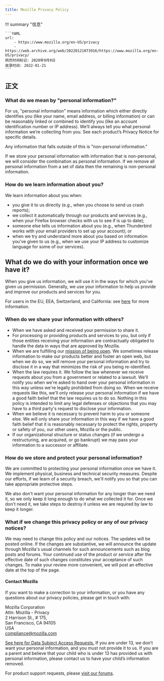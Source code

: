 ```yaml
---
title: Mozilla Privacy Policy
---
```


!!! summary "信息"

    ```YAML
    url:
        - https://www.mozilla.org/en-US/privacy
        - https://web.archive.org/web/20220121073916/https://www.mozilla.org/en-US/privacy/
    网页时间标记: 2020年9月9日
    收录时间: 2022-01-21
    ```

## 正文

### What do we mean by "personal information?"

For us, "personal information" means information which either directly identifies you (like your name, email address, or billing information) or can be reasonably linked or combined to identify you (like an account identification number or IP address). We’ll always tell you what personal information we’re collecting from you. See each product’s Privacy Notice for specific details.

Any information that falls outside of this is "non-personal information."

If we store your personal information with information that is non-personal, we will consider the combination as personal information. If we remove all personal information from a set of data then the remaining is non-personal information.

### How do we learn information about you?

We learn information about you when:

+ you give it to us directly (e.g., when you choose to send us crash reports);
+ we collect it automatically through our products and services (e.g., when your Firefox browser checks with us to see if is up to date);
+ someone else tells us information about you (e.g., when Thunderbird works with your email providers to set up your account); or
+ when we try and understand more about you based on information you've given to us (e.g., when we use your IP address to customize language for some of our services).

## What do we do with your information once we have it?

When you give us information, we will use it in the ways for which you've given us permission. Generally, we use your information to help us provide and improve our products and services for you.

For users in the EU, EEA, Switzerland, and California: see [here](https://support.mozilla.org/kb/information-eu-eea-and-swiss-users) for more information.

### When do we share your information with others?

+ When we have asked and received your permission to share it.
+ For processing or providing products and services to you, but only if those entities receiving your information are contractually obligated to handle the data in ways that are approved by Mozilla.
+ When we are fulfilling our [mission of being open](https://www.mozilla.org/about/manifesto/). We sometimes release information to make our products better and foster an open web, but when we do so, we will remove your personal information and try to disclose it in a way that minimizes the risk of you being re-identified.
+ When the law requires it. We follow the law whenever we receive requests about you from a government or related to a lawsuit. We'll notify you when we're asked to hand over your personal information in this way unless we're legally prohibited from doing so. When we receive requests like this, we'll only release your personal information if we have a good faith belief that the law requires us to do so. Nothing in this policy is intended to limit any legal defenses or objections that you may have to a third party's request to disclose your information.
+ When we believe it is necessary to prevent harm to you or someone else. We will only share your information in this way if we have a good faith belief that it is reasonably necessary to protect the rights, property or safety of you, our other users, Mozilla or the public.
+ If our organizational structure or status changes (if we undergo a restructuring, are acquired, or go bankrupt) we may pass your information to a successor or affiliate.

### How do we store and protect your personal information?

We are committed to protecting your personal information once we have it. We implement physical, business and technical security measures. Despite our efforts, if we learn of a security breach, we'll notify you so that you can take appropriate protective steps.

We also don't want your personal information for any longer than we need it, so we only keep it long enough to do what we collected it for. Once we don't need it, we take steps to destroy it unless we are required by law to keep it longer.

### What if we change this privacy policy or any of our privacy notices?

We may need to change this policy and our notices. The updates will be posted online. If the changes are substantive, we will announce the update through Mozilla's usual channels for such announcements such as blog posts and forums. Your continued use of the product or service after the effective date of such changes constitutes your acceptance of such changes. To make your review more convenient, we will post an effective date at the top of the page.

#### Contact Mozilla

If you want to make a correction to your information, or you have any questions about our privacy policies, please get in touch with:

Mozilla Corporation\
Attn: Mozilla - Privacy\
2 Harrison St., # 175,\
San Francisco, CA 94105\
USA\
[compliance@mozilla.com](mailto:compliance@mozilla.com)

[See here for Data Subject Access Requests.](https://app.onetrust.com/app/#/webform/4ba08202-2ede-4934-a89e-f0b0870f95f0) If you are under 13, we don’t want your personal information, and you must not provide it to us. If you are a parent and believe that your child who is under 13 has provided us with personal information, please contact us to have your child’s information removed.

For product support requests, please [visit our forums](https://support.mozilla.org/).
